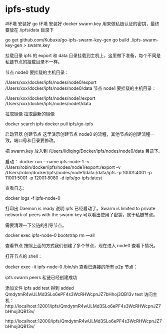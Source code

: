 # ipfs-study
#环境
  安装好 go 环境
  安装好 docker
swarm.key 用来做私链认证的密钥，最终要放在 /ipfs/data 目录下

go get github.com/Kubuxu/go-ipfs-swarm-key-gen
go build
./ipfs-swarm-key-gen > swarm.key

挂载目录
ipfs 的 export 和 data 目录挂载到主机上，这里做下准备，每个不同是私链节点的挂载目录不一样。

节点 node0 要挂载的主机目录：

/Users/xxx/docker/ipfs/nodes/node0/export
/Users/xxx/docker/ipfs/nodes/node0/data
节点 node1 要挂载的主机目录：

/Users/xxx/docker/ipfs/nodes/node1/export
/Users/xxx/docker/ipfs/nodes/node1/data

拉取镜像
拉取最新的镜像

docker search ipfs
docker pull ipfs/go-ipfs

启动容器
创建节点
这里演示创建节点 node0 的流程，其他节点的创建流程一致，端口号和目录要修改。

把 swarm.key 放入到 /Users/lidiqing/Docker/ipfs/nodes/node0/data 目录下。

启动：
  docker run --name ipfs-node-1 -v /Users/robin/docker/ipfs/nodes/node1/export:/export -v /Users/robin/docker/ipfs/nodes/node1/data:/data/ipfs -p 10001:4001 -p 11001:5001 -p 12001:8080 -d ipfs/go-ipfs:latest

查看日志:

docker logs -f ipfs-node-0

打印出 Daemon is ready 说明 ipfs 已经启动了。Swarm is limited to private network of peers with the swarm key 可以看出使用了密钥，属于私链节点。

需要清理一下公链的引导节点。

docker exec ipfs-node-0 bootstrap rm —all

查看节点
按照上面的方式我们创建了多个节点，现在进入 node0 查看下情况。

打开节点的 shell：

docker exec -it ipfs-node-0 /bin/sh
查看已连接的所有 p2p 节点：

ipfs swarm peers
私链已经创建成功

添加文件
ipfs add test
得到
added QmdytmR4wULMd3SLo6ePF4s3WcRHWcpnJZ7bHhoj3QB13v test
访问主机：
http://localhost:12001/ipfs/QmdytmR4wULMd3SLo6ePF4s3WcRHWcpnJZ7bHhoj3QB13v/

http://localhost:12000/ipfs/QmdytmR4wULMd3SLo6ePF4s3WcRHWcpnJZ7bHhoj3QB13v/
	
